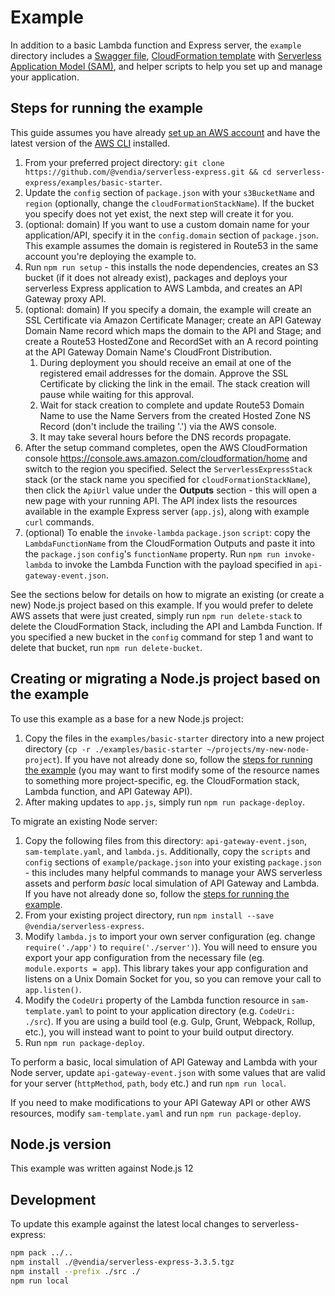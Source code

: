 # Example

In addition to a basic Lambda function and Express server, the `example` directory includes a [Swagger file](http://swagger.io/specification/), [CloudFormation template](https://aws.amazon.com/cloudformation/aws-cloudformation-templates/) with [Serverless Application Model (SAM)](https://github.com/awslabs/serverless-application-model), and helper scripts to help you set up and manage your application.

## Steps for running the example

This guide assumes you have already [set up an AWS account](http://docs.aws.amazon.com/AmazonSimpleDB/latest/DeveloperGuide/AboutAWSAccounts.html) and have the latest version of the [AWS CLI](https://aws.amazon.com/cli/) installed.

1. From your preferred project directory: `git clone https://github.com/@vendia/serverless-express.git && cd serverless-express/examples/basic-starter`.
1. Update the `config` section of `package.json` with your `s3BucketName` and `region` (optionally, change the `cloudFormationStackName`). If the bucket you specify does not yet exist, the next step will create it for you.
1. (optional: domain) If you want to use a custom domain name for your application/API, specify it in the `config.domain` section of `package.json`. This example assumes the domain is registered in Route53 in the same account you're deploying the example to.
1. Run `npm run setup` - this installs the node dependencies, creates an S3 bucket (if it does not already exist), packages and deploys your serverless Express application to AWS Lambda, and creates an API Gateway proxy API.
1. (optional: domain) If you specify a domain, the example will create an SSL Certificate via Amazon Certificate Manager; create an API Gateway Domain Name record which maps the domain to the API and Stage; and create a Route53 HostedZone and RecordSet with an A record pointing at the API Gateway Domain Name's CloudFront Distribution.
   1. During deployment you should receive an email at one of the registered email addresses for the domain. Approve the SSL Certificate by clicking the link in the email. The stack creation will pause while waiting for this approval.
   1. Wait for stack creation to complete and update Route53 Domain Name to use the Name Servers from the created Hosted Zone NS Record (don't include the trailing '.') via the AWS console.
   1. It may take several hours before the DNS records propagate.
1. After the setup command completes, open the AWS CloudFormation console https://console.aws.amazon.com/cloudformation/home and switch to the region you specified. Select the `ServerlessExpressStack` stack (or the stack name you specified for `cloudFormationStackName`), then click the `ApiUrl` value under the __Outputs__ section - this will open a new page with your running API. The API index lists the resources available in the example Express server (`app.js`), along with example `curl` commands.
1. (optional) To enable the `invoke-lambda` `package.json` `script`: copy the `LambdaFunctionName` from the CloudFormation Outputs and paste it into the `package.json` `config`'s `functionName` property. Run `npm run invoke-lambda` to invoke the Lambda Function with the payload specified in `api-gateway-event.json`.

See the sections below for details on how to migrate an existing (or create a new) Node.js project based on this example. If you would prefer to delete AWS assets that were just created, simply run `npm run delete-stack` to delete the CloudFormation Stack, including the API and Lambda Function. If you specified a new bucket in the `config` command for step 1 and want to delete that bucket, run `npm run delete-bucket`.

## Creating or migrating a Node.js project based on the example

To use this example as a base for a new Node.js project:

1. Copy the files in the `examples/basic-starter` directory into a new project directory (`cp -r ./examples/basic-starter ~/projects/my-new-node-project`). If you have not already done so, follow the [steps for running the example](#steps-for-running-the-example) (you may want to first modify some of the resource names to something more project-specific, eg. the CloudFormation stack, Lambda function, and API Gateway API).
2. After making updates to `app.js`, simply run `npm run package-deploy`.

To migrate an existing Node server:

1. Copy the following files from this directory: `api-gateway-event.json`, `sam-template.yaml`, and `lambda.js`. Additionally, copy the `scripts` and `config` sections of `example/package.json` into your existing `package.json` - this includes many helpful commands to manage your AWS serverless assets and perform _basic_ local simulation of API Gateway and Lambda. If you have not already done so, follow the [steps for running the example](#steps-for-running-the-example).
2. From your existing project directory, run `npm install --save @vendia/serverless-express`.
3. Modify `lambda.js` to import your own server configuration (eg. change `require('./app')` to `require('./server')`). You will need to ensure you export your app configuration from the necessary file (eg. `module.exports = app`). This library takes your app configuration and listens on a Unix Domain Socket for you, so you can remove your call to `app.listen()`.
4. Modify the `CodeUri` property of the Lambda function resource in `sam-template.yaml` to point to your application directory (e.g. `CodeUri: ./src`). If you are using a build tool (e.g. Gulp, Grunt, Webpack, Rollup, etc.), you will instead want to point to your build output directory.
5. Run `npm run package-deploy`.

To perform a basic, local simulation of API Gateway and Lambda with your Node server, update `api-gateway-event.json` with some values that are valid for your server (`httpMethod`, `path`, `body` etc.) and run `npm run local`.

If you need to make modifications to your API Gateway API or other AWS resources, modify `sam-template.yaml` and run `npm run package-deploy`.

## Node.js version

This example was written against Node.js 12

## Development

To update this example against the latest local changes to serverless-express:

```bash
npm pack ../..
npm install ./@vendia/serverless-express-3.3.5.tgz
npm install --prefix ./src ./
npm run local
```